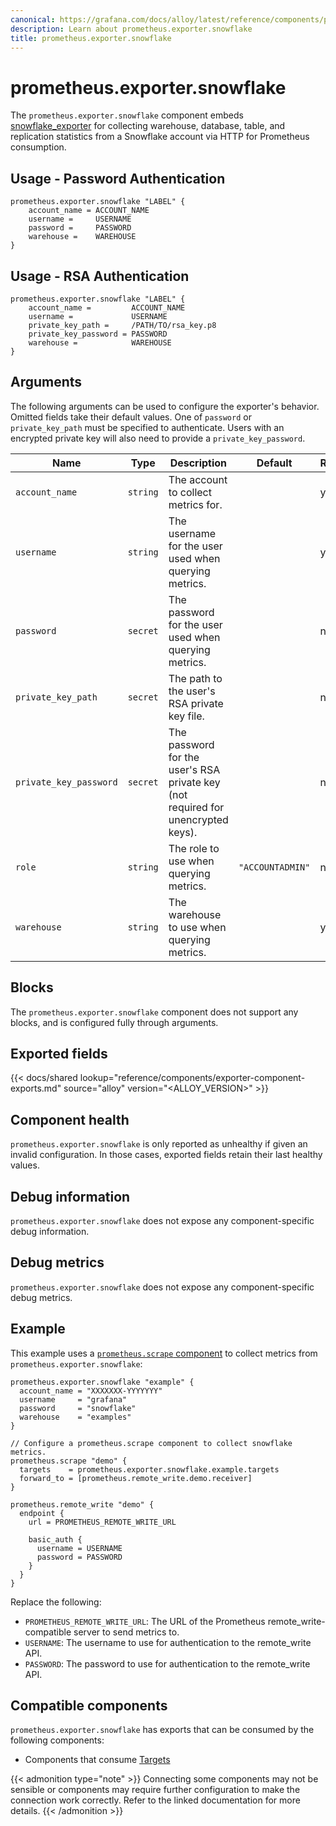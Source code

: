 ```yaml
---
canonical: https://grafana.com/docs/alloy/latest/reference/components/prometheus.exporter.snowflake/
description: Learn about prometheus.exporter.snowflake
title: prometheus.exporter.snowflake
---
```


# prometheus.exporter.snowflake

The `prometheus.exporter.snowflake` component embeds
[snowflake_exporter](https://github.com/grafana/snowflake-prometheus-exporter) for collecting warehouse, database, table, and replication statistics from a Snowflake account via HTTP for Prometheus consumption.

## Usage - Password Authentication

```alloy
prometheus.exporter.snowflake "LABEL" {
    account_name = ACCOUNT_NAME
    username =     USERNAME
    password =     PASSWORD
    warehouse =    WAREHOUSE
}
```

## Usage - RSA Authentication

```alloy
prometheus.exporter.snowflake "LABEL" {
    account_name =         ACCOUNT_NAME
    username =             USERNAME
    private_key_path =     /PATH/TO/rsa_key.p8
    private_key_password = PASSWORD
    warehouse =            WAREHOUSE
}
```

## Arguments

The following arguments can be used to configure the exporter's behavior.
Omitted fields take their default values.
One of `password` or `private_key_path` must be specified to authenticate.
Users with an encrypted private key will also need to provide a `private_key_password`.

| Name                   | Type     | Description                                                                      | Default          | Required |
| ---------------------- | -------- | -------------------------------------------------------------------------------- | ---------------- | -------- |
| `account_name`         | `string` | The account to collect metrics for.                                              |                  | yes      |
| `username`             | `string` | The username for the user used when querying metrics.                            |                  | yes      |
| `password`             | `secret` | The password for the user used when querying metrics.                            |                  | no       |
| `private_key_path`     | `secret` | The path to the user's RSA private key file.                                     |                  | no       |
| `private_key_password` | `secret` | The password for the user's RSA private key (not required for unencrypted keys). |                  | no       |
| `role`                 | `string` | The role to use when querying metrics.                                           | `"ACCOUNTADMIN"` | no       |
| `warehouse`            | `string` | The warehouse to use when querying metrics.                                      |                  | yes      |

## Blocks

The `prometheus.exporter.snowflake` component does not support any blocks, and is configured
fully through arguments.

## Exported fields

{{< docs/shared lookup="reference/components/exporter-component-exports.md" source="alloy" version="<ALLOY_VERSION>" >}}

## Component health

`prometheus.exporter.snowflake` is only reported as unhealthy if given
an invalid configuration. In those cases, exported fields retain their last
healthy values.

## Debug information

`prometheus.exporter.snowflake` does not expose any component-specific
debug information.

## Debug metrics

`prometheus.exporter.snowflake` does not expose any component-specific
debug metrics.

## Example

This example uses a [`prometheus.scrape` component][scrape] to collect metrics
from `prometheus.exporter.snowflake`:

```alloy
prometheus.exporter.snowflake "example" {
  account_name = "XXXXXXX-YYYYYYY"
  username     = "grafana"
  password     = "snowflake"
  warehouse    = "examples"
}

// Configure a prometheus.scrape component to collect snowflake metrics.
prometheus.scrape "demo" {
  targets    = prometheus.exporter.snowflake.example.targets
  forward_to = [prometheus.remote_write.demo.receiver]
}

prometheus.remote_write "demo" {
  endpoint {
    url = PROMETHEUS_REMOTE_WRITE_URL

    basic_auth {
      username = USERNAME
      password = PASSWORD
    }
  }
}
```

Replace the following:

- `PROMETHEUS_REMOTE_WRITE_URL`: The URL of the Prometheus remote_write-compatible server to send metrics to.
- `USERNAME`: The username to use for authentication to the remote_write API.
- `PASSWORD`: The password to use for authentication to the remote_write API.

[scrape]: ../prometheus.scrape/

<!-- START GENERATED COMPATIBLE COMPONENTS -->

## Compatible components

`prometheus.exporter.snowflake` has exports that can be consumed by the following components:

- Components that consume [Targets](../../compatibility/#targets-consumers)

{{< admonition type="note" >}}
Connecting some components may not be sensible or components may require further configuration to make the connection work correctly.
Refer to the linked documentation for more details.
{{< /admonition >}}

<!-- END GENERATED COMPATIBLE COMPONENTS -->
